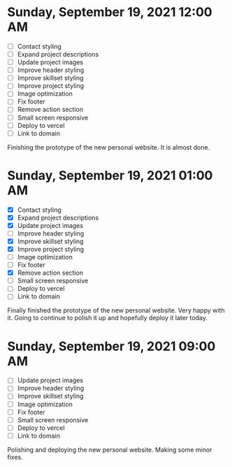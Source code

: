 # Sunday, September 19, 2021 12:00 AM
- [ ] Contact styling
- [ ] Expand project descriptions
- [ ] Update project images
- [ ] Improve header styling
- [ ] Improve skillset styling
- [ ] Improve project styling
- [ ] Image optimization
- [ ] Fix footer
- [ ] Remove action section
- [ ] Small screen responsive
- [ ] Deploy to vercel
- [ ] Link to domain

Finishing the prototype of the new personal website. It is almost done.

# Sunday, September 19, 2021 01:00 AM
- [X] Contact styling
- [X] Expand project descriptions
- [X] Update project images
- [ ] Improve header styling
- [X] Improve skillset styling
- [X] Improve project styling
- [ ] Image optimization
- [ ] Fix footer
- [X] Remove action section
- [ ] Small screen responsive
- [ ] Deploy to vercel
- [ ] Link to domain

Finally finished the prototype of the new personal website. Very happy with it.
Going to continue to polish it up and hopefully deploy it later today.

# Sunday, September 19, 2021 09:00 AM
- [ ] Update project images
- [ ] Improve header styling
- [ ] Improve skillset styling
- [ ] Image optimization
- [ ] Fix footer
- [ ] Small screen responsive
- [ ] Deploy to vercel
- [ ] Link to domain

Polishing and deploying the new personal website. Making some minor fixes.
